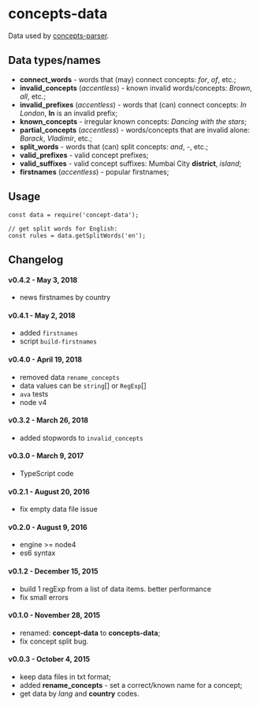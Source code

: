 # concepts-data

Data used by [concepts-parser](https://github.com/entitizer/concepts-parser-js).

## Data types/names

- **connect_words** - words that (may) connect concepts: *for*, *of*, etc.;
- **invalid_concepts** (*accentless*) - known invalid words/concepts: *Brown*, *all*, etc.;
- **invalid_prefixes** (*accentless*) - words that (can) connect concepts: *In London*, **In** is an invalid prefix;
- **known_concepts** - irregular known concepts: *Dancing with the stars*;
- **partial_concepts** (*accentless*) - words/concepts that are invalid alone: *Barack*, *Vladimir*, etc.;
- **split_words** - words that (can) split concepts: *and*, *-*, etc.;
- **valid_prefixes** - valid concept prefixes;
- **valid_suffixes** - valid concept suffixes: Mumbai City **district**, *island*;
- **firstnames** (*accentless*) - popular firstnames;

## Usage

```
const data = require('concept-data');

// get split words for English:
const rules = data.getSplitWords('en');
```

## Changelog

#### v0.4.2 - May 3, 2018

- news firstnames by country

#### v0.4.1 - May 2, 2018

- added `firstnames`
- script `build-firstnames`

#### v0.4.0 - April 19, 2018

- removed data `rename_concepts`
- data values can be `string`[] or `RegExp`[]
- `ava` tests
- node v4

#### v0.3.2 - March 26, 2018

- added stopwords to `invalid_concepts`

#### v0.3.0 - March 9, 2017

- TypeScript code

#### v0.2.1 - August 20, 2016

- fix empty data file issue

#### v0.2.0 - August 9, 2016

- engine >= node4
- es6 syntax

#### v0.1.2 - December 15, 2015

- build 1 regExp from a list of data items. better performance
- fix small errors

#### v0.1.0 - November 28, 2015

- renamed: **concept-data** to **concepts-data**;
- fix concept split bug.

#### v0.0.3 - October 4, 2015

- keep data files in txt format;
- added **rename_concepts** - set a correct/known name for a concept;
- get data by *lang* and **country** codes.
